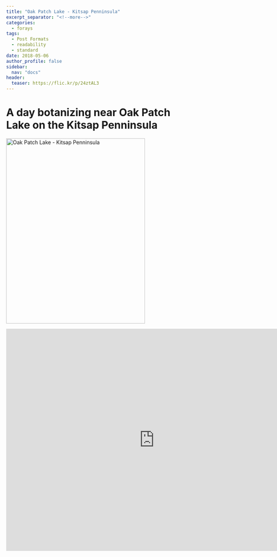 ```yaml
---
title: "Oak Patch Lake - Kitsap Penninsula"
excerpt_separator: "<!--more-->"
categories:
  - forays
tags:
  - Post Formats
  - readability
  - standard
date: 2018-05-06
author_profile: false
sidebar:
  nav: "docs"
header:
  teaser: https://flic.kr/p/24ztAL3
---
```


<h1>A day botanizing near Oak Patch Lake on the Kitsap Penninsula</h1>


<a data-flickr-embed="true"  href="https://www.flickr.com/photos/156212250@N04/albums/72157667122889887" title="Oak Patch Lake - Kitsap Penninsula"><img src="https://farm1.staticflickr.com/949/42223713301_6ad9371947_k.jpg" width="375" height="500" alt="Oak Patch Lake - Kitsap Penninsula"></a><script async src="//embedr.flickr.com/assets/client-code.js" charset="utf-8"></script>



<iframe width="800" height="600" frameborder="0" scrolling="no" allowfullscreen src="http://www.arcgis.com/apps/webappviewer/index.html?id=caaf617bce164d60b4a4b87e7e5937c4&extent=-13684126.432%2C6019446.9619%2C-13681317.3713%2C6021104.6899%2C102100"></iframe>





